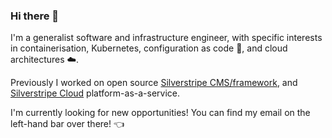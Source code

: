 ### Hi there 👋

<!--
**halkyon/halkyon** is a ✨ _special_ ✨ repository because its `README.md` (this file) appears on your GitHub profile.

Here are some ideas to get you started:

- 🔭 I’m currently working on ...
- 🌱 I’m currently learning ...
- 👯 I’m looking to collaborate on ...
- 🤔 I’m looking for help with ...
- 💬 Ask me about ...
- 📫 How to reach me: ...
- 😄 Pronouns: ...
- ⚡ Fun fact: ...
-->

I'm a generalist software and infrastructure engineer, with specific interests in containerisation, Kubernetes, configuration as code 📝, and cloud architectures ☁️.

Previously I worked on open source [Silverstripe CMS/framework](https://github.com/silverstripe), and [Silverstripe Cloud](https://www.silverstripe.com/cloud-hosting/) platform-as-a-service.

I'm currently looking for new opportunities! You can find my email on the left-hand bar over there! 👈
